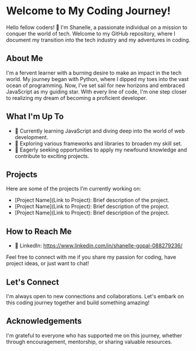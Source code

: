 # Welcome to My Coding Journey!

Hello fellow coders! 👋 I'm Shanelle, a passionate individual on a mission to conquer the world of tech. Welcome to my GitHub repository, where I document my transition into the tech industry and my adventures in coding.

## About Me
I'm a fervent learner with a burning desire to make an impact in the tech world. My journey began with Python, where I dipped my toes into the vast ocean of programming. Now, I've set sail for new horizons and embraced JavaScript as my guiding star. With every line of code, I'm one step closer to realizing my dream of becoming a proficient developer.

## What I'm Up To
- 🌱 Currently learning JavaScript and diving deep into the world of web development.
- 🔭 Exploring various frameworks and libraries to broaden my skill set.
- 💼 Eagerly seeking opportunities to apply my newfound knowledge and contribute to exciting projects.

## Projects
Here are some of the projects I'm currently working on:
- [Project Name](Link to Project): Brief description of the project.
- [Project Name](Link to Project): Brief description of the project.
- [Project Name](Link to Project): Brief description of the project.

## How to Reach Me

- 💼 LinkedIn: https://www.linkedin.com/in/shanelle-gopal-088279236/

Feel free to connect with me if you share my passion for coding, have project ideas, or just want to chat!

## Let's Connect
I'm always open to new connections and collaborations. Let's embark on this coding journey together and build something amazing!

## Acknowledgements
I'm grateful to everyone who has supported me on this journey, whether through encouragement, mentorship, or sharing valuable resources.

